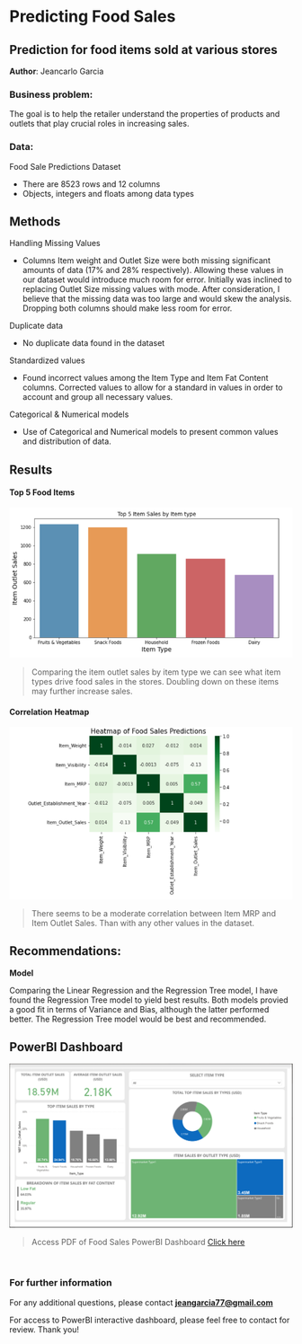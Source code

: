 # Predicting Food Sales
## Prediction for food items sold at various stores 

**Author**: Jeancarlo Garcia

### Business problem:

The goal is to help the retailer understand the properties of products and outlets that play crucial roles in increasing sales.


### Data:
Food Sale Predictions Dataset

- There are 8523 rows and 12 columns
- Objects, integers and floats among data types


## Methods
Handling Missing Values

- Columns Item weight and Outlet Size were both missing significant amounts of data (17% and 28% respectively). Allowing these values in our dataset would introduce much room for error. Initially was inclined to replacing Outlet Size missing values with mode. After consideration, I believe that the missing data was too large and would skew the analysis. Dropping both columns should make less room for error.

Duplicate data

- No duplicate data found in the dataset

Standardized values 

- Found incorrect values among the Item Type and Item Fat Content columns. Corrected values to allow for a standard in values in order to account and group all necessary values.

Categorical & Numerical models

- Use of Categorical and Numerical models to present common values and distribution of data.

## Results

#### Top 5 Food Items
![Top 5 Food Items image](Top5_Food_Items_Project1.PNG)

> Comparing the item outlet sales by item type we can see what item types drive food sales in the stores. Doubling down on these items may further increase sales.

#### Correlation Heatmap
![Heatmap Correlation image](Food_Sales_Heatmap.PNG)

> There seems to be a moderate correlation between Item MRP and Item Outlet Sales. Than with any other values in the dataset.

## Recommendations:

**Model**

Comparing the Linear Regression and the Regression Tree model, I have found the Regression Tree model to yield best results. Both models provied a good fit in terms of Variance and Bias, although the latter performed better. The Regression Tree model would be best and recommended.

## PowerBI Dashboard


![Food Sales PowerBI Dashboard](food_sales_dashboard.PNG)
> Access PDF of Food Sales PowerBI Dashboard <a href="food_sales_dashboard.pdf" target="_blank">Click here</a>


<br>

### For further information


For any additional questions, please contact **jeangarcia77@gmail.com**

For access to PowerBI interactive dashboard, please feel free to contact for review. Thank you!
